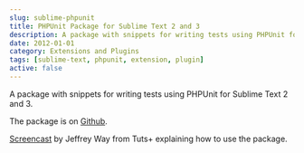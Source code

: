 ```yaml
---
slug: sublime-phpunit
title: PHPUnit Package for Sublime Text 2 and 3
description: A package with snippets for writing tests using PHPUnit for Sublime Text 2 and 3.
date: 2012-01-01
category: Extensions and Plugins
tags: [sublime-text, phpunit, extension, plugin]
active: false
---
```


A package with snippets for writing tests using PHPUnit for Sublime Text 2 and 3.

The package is on [Github](https://github.com/florianeckerstorfer/fe-sublime-phpunit).

[Screencast](https://tutsplus.com/lesson/easier-testing-with-snippets/) by Jeffrey Way from Tuts+ explaining how to use the package.
